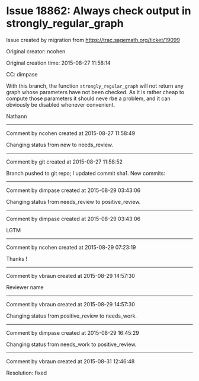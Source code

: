 # Issue 18862: Always check output in strongly_regular_graph

Issue created by migration from https://trac.sagemath.org/ticket/19099

Original creator: ncohen

Original creation time: 2015-08-27 11:58:14

CC:  dimpase

With this branch, the function `strongly_regular_graph` will not return any graph whose parameters have not been checked. As it is rather cheap to compute those parameters it should neve rbe a problem, and it can obviously be disabled whenever convenient.

Nathann


---

Comment by ncohen created at 2015-08-27 11:58:49

Changing status from new to needs_review.


---

Comment by git created at 2015-08-27 11:58:52

Branch pushed to git repo; I updated commit sha1. New commits:


---

Comment by dimpase created at 2015-08-29 03:43:06

Changing status from needs_review to positive_review.


---

Comment by dimpase created at 2015-08-29 03:43:06

LGTM


---

Comment by ncohen created at 2015-08-29 07:23:19

Thanks !


---

Comment by vbraun created at 2015-08-29 14:57:30

Reviewer name


---

Comment by vbraun created at 2015-08-29 14:57:30

Changing status from positive_review to needs_work.


---

Comment by dimpase created at 2015-08-29 16:45:29

Changing status from needs_work to positive_review.


---

Comment by vbraun created at 2015-08-31 12:46:48

Resolution: fixed
